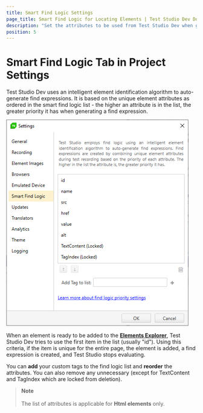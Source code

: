 ```yaml
---
title: Smart Find Logic Settings
page_title: Smart Find Logic for Locating Elements | Test Studio Dev Documentation
description: "Set the attributes to be used from Test Studio Dev when generating find expressions while recording tests."
position: 5
---
```

# Smart Find Logic Tab in Project Settings

Test Studio Dev uses an intelligent element identification algorithm to auto-generate find expressions. It is based on the unique element attributes as ordered in the smart find logic list - the higher an attribute is in the list, the greater priority it has when generating a find expression.

![Identification Logic][1]

When an element is ready to be added to the <a href="/features/elements-explorer/overview" target="_blank">**Elements Explorer**</a>, Test Studio Dev tries to use the first item in the list (usually "id"). Using this criteria, if the item is unique for the entire page, the element is added, a find expression is created, and Test Studio stops evaluating. <br>

You can **add** your custom tags to the find logic list and **reorder** the attributes. You can also remove any unnecessary (except for TextContent and TagIndex which are locked from deletion).

> __Note__ 
> <br>
> <br>
> The list of attributes is applicable for __Html elements__ only.

[1]: images/find-logic/fig1.png